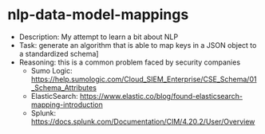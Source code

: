 # nlp-data-model-mappings

* Description: My attempt to learn a bit about NLP
* Task: generate an algorithm that is able to map keys in a JSON object to a standardized schema]
* Reasoning: this is a common problem faced by security companies 
  - Sumo Logic: https://help.sumologic.com/Cloud_SIEM_Enterprise/CSE_Schema/01_Schema_Attributes
  - ElasticSearch: https://www.elastic.co/blog/found-elasticsearch-mapping-introduction
  - Splunk: https://docs.splunk.com/Documentation/CIM/4.20.2/User/Overview
